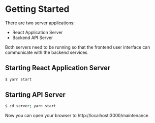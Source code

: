 # Getting Started
There are two server applications:

* React Application Server
* Backend API Server

Both servers need to be running so that the frontend user interface can communicate with the backend services.

## Starting React Application Server

```sh
$ yarn start
```

## Starting API Server

```sh
$ cd server; yarn start
```

Now you can open your browser to http://localhost:3000/maintenance.